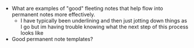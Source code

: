 - What are examples of "good" fleeting notes that help flow into permanent notes more effectively.
    - I have typically been underlining and then just jotting down things as I go but im having trouble knowing what the next step of this process looks like
- Good permanent note templates?
